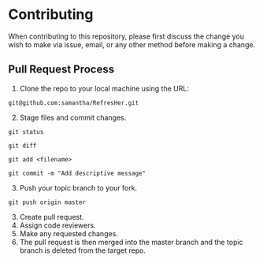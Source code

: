 # Contributing

When contributing to this repository, please first discuss the change you wish to make via issue,
email, or any other method before making a change.


## Pull Request Process

1. Clone the repo to your local machine using the URL:
```
git@github.com:samantha/RefresHer.git
```
2. Stage files and commit changes.
```
git status
```
```
git diff
```
```
git add <filename>
```
```
git commit -m "Add descriptive message"
```
3. Push your topic branch to your fork.
```
git push origin master
```
3. Create pull request.
4. Assign code reviewers.
5. Make any requested changes.
6. The pull request is then merged into the master branch and the topic branch is deleted from the target repo.
